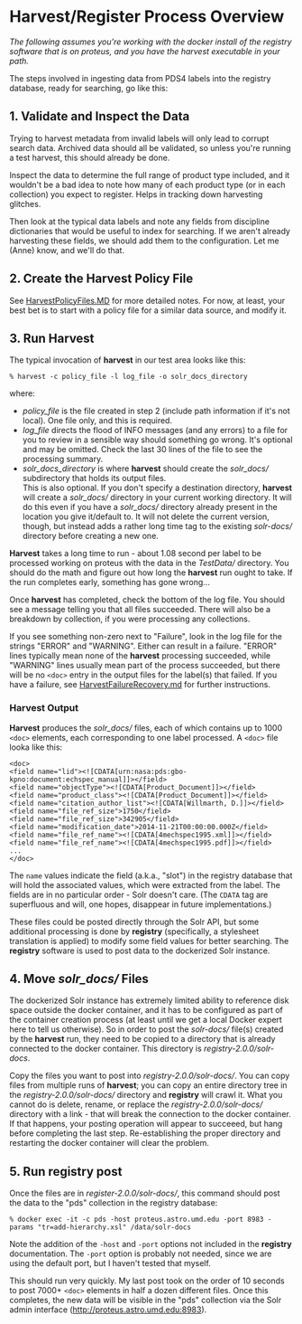 # Harvest/Register Process Overview

_The following assumes you're working with the docker install of the registry software that is on proteus, and you have
the harvest executable in your path._

The steps involved in ingesting data from PDS4 labels into the registry database, ready for searching, go like this:

## 1. Validate and Inspect the Data

Trying to harvest metadata from invalid labels will only lead to corrupt search data.  Archived data should all be 
validated, so unless you're running a test harvest, this should already be done.

Inspect the data to determine the full range of product type included, and it wouldn't be a bad idea to note how many of each
product type (or in each collection) you expect to register.  Helps in tracking down harvesting glitches.

Then look at the typical data labels and note any fields from discipline dictionaries that would be useful to index for searching. 
If we aren't already harvesting these fields, we should add them to the configuration.  Let me (Anne) know, and we'll do that.

## 2. Create the Harvest Policy File

See [HarvestPolicyFiles.MD](HarvestPolicyFiles.MD) for more detailed notes. For now, at least, your best bet is to start
with a policy file for a similar data source, and modify it.

## 3. Run Harvest

The typical invocation of **harvest** in our test area looks like this:

    % harvest -c policy_file -l log_file -o solr_docs_directory
    
where:
* _policy_file_ is the file created in step 2 (include path information if it's not local). One file only, and this is 
required.
* _log_file_ directs the flood of INFO messages (and any errors) to a file for you to review in a sensible way should
something go wrong.  It's optional and may be omitted.  Check the last 30 lines of the file to see the processing summary.
* _solr_docs_directory_ is where **harvest** should create the *solr_docs/* subdirectory that holds its output files.  
This is also optional.  If you don't specify a destination directory, **harvest** will create a *solr_docs/* directory 
in your current working directory.  It will do this even if you have a *solr_docs/* directory already present in the
location you give it/default to.  It will not delete the current version, though, but instead adds a rather long time
tag to the existing *solr-docs/* directory before creating a new one.

**Harvest** takes a long time to run - about 1.08 second per label to be processed working on proteus with the data in
the *TestData/* directory.  You should do the math and
figure out how long the **harvest** run ought to take.  If the run completes early, something has gone wrong...

Once **harvest** has completed, check the bottom of the log file.  You should see a message telling you that all files
succeeded. There will also be a breakdown by collection, if you were processing any collections. 

If you see something non-zero next to "Failure", look in the log file for the strings "ERROR" and "WARNING".  Either 
can result in a failure.  "ERROR" lines typically mean none of the **harvest** processing succeeded, while "WARNING" 
lines usually mean part of the process succeeded, but there will be no ```<doc>``` entry in the output files for the
label(s) that failed.  If you have a failure, see [HarvestFailureRecovery.md](HarvestFailureRecovery.md) for further 
instructions.

### **Harvest** Output

**Harvest** produces the *solr_docs/* files, each of which contains up to 1000 ```<doc>``` elements, each corresponding
to one label processed.  A ```<doc>``` file looka like this:

    <doc>
    <field name="lid"><![CDATA[urn:nasa:pds:gbo-kpno:document:echspec_manual]]></field>
    <field name="objectType"><![CDATA[Product_Document]]></field>
    <field name="product_class"><![CDATA[Product_Document]]></field>
    <field name="citation_author_list"><![CDATA[Willmarth, D.]]></field>
    <field name="file_ref_size">1750</field>
    <field name="file_ref_size">342905</field>
    <field name="modification_date">2014-11-21T00:00:00.000Z</field>
    <field name="file_ref_name"><![CDATA[4mechspec1995.xml]]></field>
    <field name="file_ref_name"><![CDATA[4mechspec1995.pdf]]></field>
    ...
    </doc>
    
The ```name``` values indicate the field (a.k.a., "slot") in the registry database that will hold the associated values, 
which were extracted from the label. The fields are in no particular order - Solr doesn't care.
(The ```CDATA``` tag are superfluous and will, one hopes, disappear in future implementations.)

These files could be posted directly through the Solr API, but some additional processing is done by **registry**
(specifically, a stylesheet translation is applied) to modify some field values for better searching. 
The **registry** software is used to post data to the dockerized Solr instance.

## 4. Move *solr_docs/* Files

The dockerized Solr instance has extremely limited ability to reference disk space outside the docker container,
and it has to be configured as part of the container creation process (at least until we get a local Docker
expert here to tell us otherwise).  So in order to post the *solr-docs/* file(s)
created by the **harvest** run, they need to be copied to a directory that is already connected to the docker
container.  This directory is *registry-2.0.0/solr-docs*.

Copy the files you want to post into *registry-2.0.0/solr-docs/*.  You can copy files from multiple runs of 
**harvest**; you can copy an entire directory tree in the *registry-2.0.0/solr-docs/* directory and **registry**
will crawl it. What you cannot do is delete, rename, or replace the *registry-2.0.0/solr-docs/* directory with a
link - that will break the connection to the docker container.  If that happens, your posting operation will appear
to succeeed, but hang before completing the last step.  Re-establishing the proper directory and 
restarting the docker container will clear the problem.

## 5. Run **registry post** 

Once the files are in *register-2.0.0/solr-docs/*, this command should post the data to the "pds" collection
in the registry database:

    % docker exec -it -c pds -host proteus.astro.umd.edu -port 8983 -params "tr=add-hierarchy.xsl" /data/solr-docs
    
Note the addition of the ```-host``` and ```-port``` options not included in the **registry** documentation.  The
```-port``` option is probably not needed, since we are using the default port, but I haven't tested that myself.

This should run very quickly.  My last post took on the order of 10 seconds to post 7000+ ```<doc>``` elements in 
half a dozen different files.  Once this completes, the new data will be visible in the "pds" collection via the
Solr admin interface (http://proteus.astro.umd.edu:8983).


